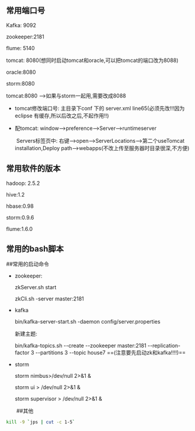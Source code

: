 ## 常用端口号

Kafka: 9092

zookeeper:2181

flume: 5140 

tomcat: 8080(想同时启动tomcat和oracle,可以把tomcat的端口改为8088)

oracle:8080

storm:8080

tomcat:8080 ——>如果与storm一起用,需要改成8088

- tomcat修改端口号: 主目录下conf 下的 server.xml line65(必须先改!!!因为eclipse 有缓存,所以后改之后,不起作用!!)

- 配tomcat: window—>preference—>Server—>runtimeserver

  ​		  Servers标签页中: 右键—>open—>ServerLocations—>第二个useTomcat installation,Deploy path—>webapps(不改上传至服务器时目录很深,不方便)

## 常用软件的版本

hadoop: 2.5.2

hive:1.2

hbase:0.98

storm:0.9.6

flume:1.6.0



## 常用的bash脚本



##常用的启动命令

- zookeeper: 

  zkServer.sh start

  zkCli.sh -server master:2181

- kafka

  bin/kafka-server-start.sh -daemon config/server.properties

  新建主题:

  bin/kafka-topics.sh --create --zookeeper master:2181 --replication-factor 3 --partitions 3 --topic house7 ==(注意要先启动zk和kafka!!!!)==

- storm

  storm nimbus>/dev/null 2>&1 &

  storm ui > /dev/null 2>&1 &

  storm supervisor > /dev/null 2>&1 &

  ​
##其他

```bash
kill -9 `jps | cut -c 1-5`
```